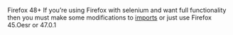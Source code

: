 Firefox 48+ If you’re using Firefox with selenium and want full functionality then you must make some 
modifications to [imports](https://elliterate.github.io/capybara.py/index.html?highlight=firefox) or just use 
Firefox 45.Oesr or 47.0.1